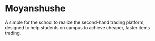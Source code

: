 # Moyanshushe

A simple for the school to realize the second-hand trading platform, designed to help students on campus to achieve cheaper, faster items trading.

